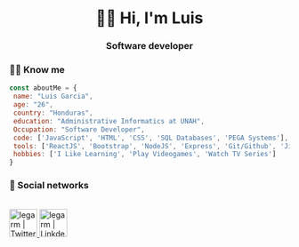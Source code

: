 <h1 align="center">👋🏻 Hi, I'm Luis</h1>
<h3 align="center">Software developer</h3>

<h3 align="start">🐱‍🏍 Know me</h3>

 ```js
const aboutMe = {
  name: "Luis Garcia",
  age: "26",
  country: "Honduras",
  education: "Administrative Informatics at UNAH",
  Occupation: "Software Developer",
  code: ['JavaScript', 'HTML', 'CSS', 'SQL Databases', 'PEGA Systems'],
  tools: ['ReactJS', 'Bootstrap', 'NodeJS', 'Express', 'Git/Github', 'Jira', 'Confluence'],
  hobbies: ['I Like Learning', 'Play Videogames', 'Watch TV Series']
}
 ```
 
 <h3 align="start">💬 Social networks</h3>
 <p align="start">
<br/>
<a href="https://twitter.com/legarciam_">
  <img alt="legarm | Twitter" width="50px" src="https://user-images.githubusercontent.com/43545812/144034996-602b144a-16e1-41cc-99e7-c6040b20dcaf.png"/>
</a>
<a href="https://linkedin.com/in/legarm">
  <img alt="legarm | LinkdeIN" width="50px" src="https://user-images.githubusercontent.com/43545812/144035037-0f415fc7-9f96-4517-a370-ccc6e78a714b.png" />
</a>
</p>
